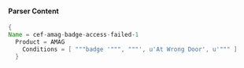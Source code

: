 #### Parser Content
```Java
{
Name = cef-amag-badge-access-failed-1
  Product = AMAG
    Conditions = [ """badge '""", """', u'At Wrong Door', u'""" ]
  }
```